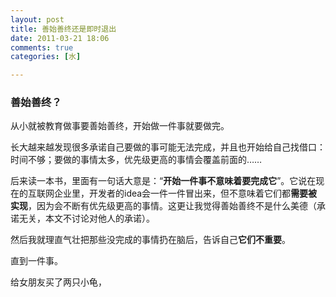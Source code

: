 ```yaml
---
layout: post
title: 善始善终还是即时退出
date: 2011-03-21 18:06
comments: true
categories: [水]

---
```

<h3>善始善终？</h3>
从小就被教育做事要善始善终，开始做一件事就要做完。

长大越来越发现很多承诺自己要做的事可能无法完成，并且也开始给自己找借口：时间不够；要做的事情太多，优先级更高的事情会覆盖前面的……

后来读一本书，里面有一句话大意是：“﻿<strong>开始一件事不意味着要完成它</strong>”。它说在现在的互联网企业里，开发者的idea会一件一件冒出来，但不意味着它们都<strong>需要被实现</strong>，因为会不断有优先级更高的事情。这更让我觉得善始善终不是什么美德（承诺无关，本文不讨论对他人的承诺）。

然后我就理直气壮把那些没完成的事情扔在脑后，告诉自己<strong>它们不重要</strong>。

直到一件事。

给女朋友买了两只小龟，


